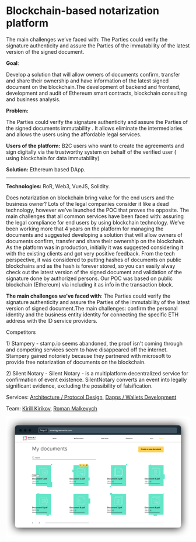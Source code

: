 # Blockchain-based notarization platform

The main challenges we’ve faced with: The Parties could verify the  signature  authenticity  and assure the Parties of the immutability of the latest version of the signed document. 

**Goal**: 

Develop a solution that will allow owners of documents confirm, transfer and share their ownership and have information of the latest signed document on the blockchain.The development of backend and frontend, development and audit of Ethereum smart contracts, blockchain consulting and business analysis.

**Problem:** 

The Parties could verify the signature authenticity  and assure the Parties of the signed documents immutability .  It allows eliminate the intermediaries and allows the users using  the affordable legal services.

**Users of the platform:**  B2C users who want to create the agreements and sign digitally via the trustworthy system on behalf of the verified user \( using blockchain for data immutability\)

**Solution:** Ethereum based DApp.  
****

**Technologies:** RoR, Web3, VueJS, Solidity.

Does notarization on blockchain bring value for the end users and the business owner? Lots of the legal companies consider it like a dead technology, however we’ve launched the POC that proves the opposite. The main challenges that all common services have been faced with: assuring the legal compliance for end users by using blockchain technology. We’ve been working more that 4 years on the platform for managing the documents and suggested developing a solution that will allow owners of documents confirm, transfer and share their ownership on the blockchain. As the platform was in production, initially it was suggested considering it with the existing clients and got very positive feedback. From the tech perspective, it was considered to putting hashes of documents on public blockchains and as the hash is forever stored, so you can easily alway check out the latest version of the signed document and validation of the signature done by authorized persons. Our POC was based on public blockchain \(Ethereum\) via including it as info in the transaction block.

**The main challenges we’ve faced with**: The Parties could verify the signature authenticity and assure the Parties of the immutability of the latest version of signed document.The main challenges:  confirm the personal identity and the business entity identity for connecting the specific ETH address with the ID service providers. 

Competitors

1\) Stampery - stamp.io seems abandoned, the proof isn't coming through and competing services seem to have disappeared off the internet. Stampery gained notoriety because they partnered with microsoft to provide free notarization of documents on the blockchain.

2\) Silent Notary - Silent Notary - is a multiplatform decentralized service for confirmation of event existence. SilentNotary converts an event into legally significant evidence, excluding the possibility of falsification.

Services: [Architecture / Protocol Design](../services/architecture-design-protocol.md), [Dapps / Wallets Development](../services/dapps-wallets-development.md)

Team: [Kirill Kirikov](../organization/credentials-wip/kirill-kirikov.md), [Roman Malkevych](../organization/credentials-wip/roman-malkevych-wip.md)

![](../.gitbook/assets/image%20%2852%29.png)

